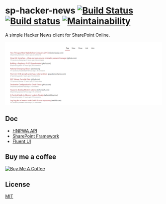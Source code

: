 # sp-hacker-news [![Build Status](https://travis-ci.org/Frederick-S/sp-hacker-news.svg?branch=master)](https://travis-ci.org/Frederick-S/sp-hacker-news) [![Build status](https://ci.appveyor.com/api/projects/status/x9716eu6o61ww377/branch/master?svg=true)](https://ci.appveyor.com/project/Frederick-S/sp-hacker-news-njmij/branch/master) [![Maintainability](https://api.codeclimate.com/v1/badges/82c20fcbc897a1537ea6/maintainability)](https://codeclimate.com/github/Frederick-S/sp-hacker-news/maintainability)
A simple Hacker News client for SharePoint Online.

![](screenshot.png)

## Doc
* [HNPWA API](https://github.com/tastejs/hacker-news-pwas/blob/master/docs/api.md)
* [SharePoint Framework](https://docs.microsoft.com/en-us/sharepoint/dev/spfx/sharepoint-framework-overview)
* [Fluent UI](https://developer.microsoft.com/en-us/fluentui#/)

## Buy me a coffee
<a href="https://www.buymeacoffee.com/XiaodanMao" target="_blank"><img src="https://cdn.buymeacoffee.com/buttons/v2/default-yellow.png" alt="Buy Me A Coffee" style="height: 60px !important;width: 217px !important;" ></a>

## License
[MIT](LICENSE)

